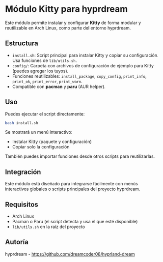 # Módulo Kitty para hyprdream

Este módulo permite instalar y configurar **Kitty** de forma modular y reutilizable en Arch Linux, como parte del entorno hyprdream.

## Estructura
- `install.sh`: Script principal para instalar Kitty y copiar su configuración. Usa funciones de `lib/utils.sh`.
- `config/`: Carpeta con archivos de configuración de ejemplo para Kitty (puedes agregar los tuyos).
- Funciones reutilizables: `install_package`, `copy_config`, `print_info`, `print_ok`, `print_error`, `print_warn`.
- Compatible con **pacman** y **paru** (AUR helper).

## Uso
Puedes ejecutar el script directamente:

```bash
bash install.sh
```

Se mostrará un menú interactivo:
- Instalar Kitty (paquete y configuración)
- Copiar solo la configuración

También puedes importar funciones desde otros scripts para reutilizarlas.

## Integración
Este módulo está diseñado para integrarse fácilmente con menús interactivos globales o scripts principales del proyecto hyprdream.

## Requisitos
- Arch Linux
- Pacman o Paru (el script detecta y usa el que esté disponible)
- `lib/utils.sh` en la raíz del proyecto

## Autoría
hyprdream - https://github.com/dreamcoder08/hyprland-dream 